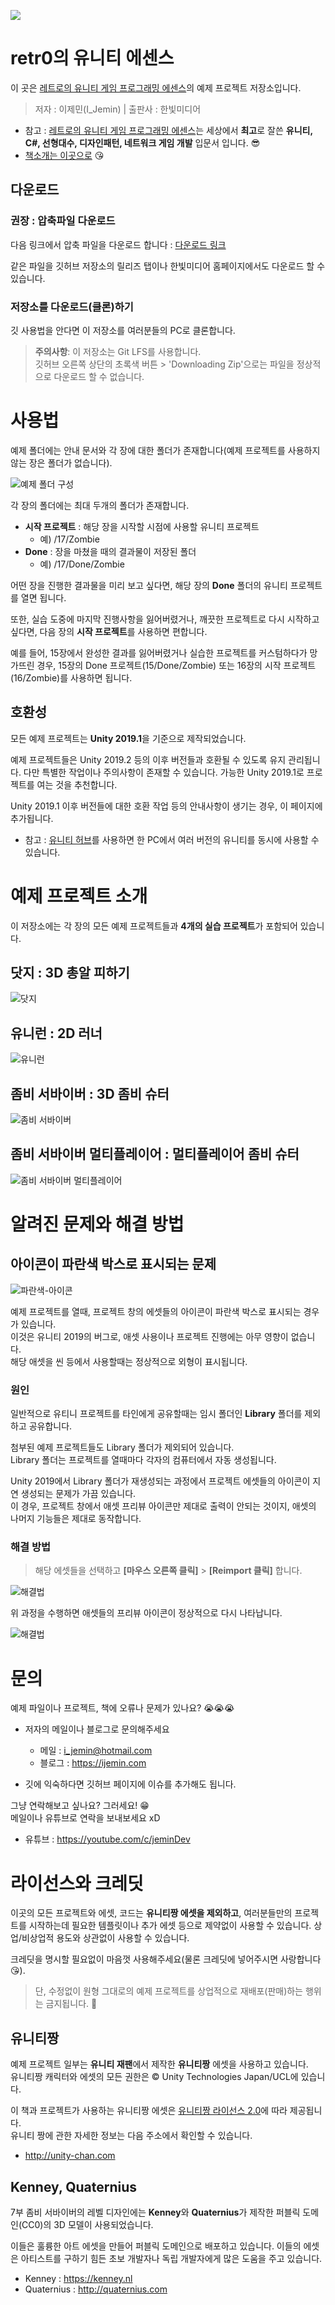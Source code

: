 ![](readme_images/banner.png)


# retr0의 유니티 에센스
이 곳은 [레트로의 유니티 게임 프로그래밍 에센스](#)의 예제 프로젝트 저장소입니다.

>저자 : 이제민(I_Jemin) | 출판사 : 한빛미디어


- 참고 : [레트로의 유니티 게임 프로그래밍 에센스](#)는 세상에서 **최고**로 잘쓴 **유니티, C#, 선형대수, 디자인패턴, 네트워크 게임 개발** 입문서 입니다. 😎
- [책소개는 이곳으로](#) 😘

## 다운로드

### 권장 : 압축파일 다운로드
다음 링크에서 압축 파일을 다운로드 합니다 : [다운로드 링크](https://github.com/IJEMIN/Unity-Programming-Essence/releases/download/v1.0/Unity-Programming-Essence.zip)

같은 파일을 깃허브 저장소의 릴리즈 탭이나 한빛미디어 홈페이지에서도 다운로드 할 수 있습니다.

### 저장소를 다운로드(클론)하기

깃 사용법을 안다면 이 저장소를 여러분들의 PC로 클론합니다.

> __주의사항__: 
> 이 저장소는 Git LFS를 사용합니다.
> <br>깃허브 오른쪽 상단의 초록색 버튼 > 'Downloading Zip'으로는 파일을 정상적으로 다운로드 할 수 없습니다.

# 사용법

예제 폴더에는 안내 문서와 각 장에 대한 폴더가 존재합니다(예제 프로젝트를 사용하지 않는 장은 폴더가 없습니다).

![예제 폴더 구성](readme_images/files.png)

각 장의 폴더에는 최대 두개의 폴더가 존재합니다.

- **시작 프로젝트** : 해당 장을 시작할 시점에 사용할 유니티 프로젝트
    - 예) /17/Zombie
- **Done** : 장을 마쳤을 때의 결과물이 저장된 폴더
    - 예) /17/Done/Zombie

어떤 장을 진행한 결과물을 미리 보고 싶다면, 해당 장의 **Done** 폴더의 유니티 프로젝트를 열면 됩니다.

또한, 실습 도중에 마지막 진행사항을 잃어버렸거나, 깨끗한 프로젝트로 다시 시작하고 싶다면, 다음 장의 **시작 프로젝트**를 사용하면 편합니다.

예를 들어, 15장에서 완성한 결과를 잃어버렸거나 실습한 프로젝트를 커스텀하다가 망가뜨린 경우, 15장의 Done 프로젝트(15/Done/Zombie) 또는 16장의 시작 프로젝트(16/Zombie)를 사용하면 됩니다.

## 호환성

모든 예제 프로젝트는 **Unity 2019.1**을 기준으로 제작되었습니다. 

예제 프로젝트들은 Unity 2019.2 등의 이후 버전들과 호환될 수 있도록 유지 관리됩니다. 다만 특별한 작업이나 주의사항이 존재할 수 있습니다. 가능한 Unity 2019.1로 프로젝트를 여는 것을 추천합니다.

Unity 2019.1 이후 버전들에 대한 호환 작업 등의 안내사항이 생기는 경우, 이 페이지에 추가됩니다.

* 참고 : [유니티 허브](#)를 사용하면 한 PC에서 여러 버전의 유니티를 동시에 사용할 수 있습니다.

# 예제 프로젝트 소개
이 저장소에는 각 장의 모든 예제 프로젝트들과 **4개의 실습 프로젝트**가 포함되어 있습니다.

## 닷지 : 3D 총알 피하기
![닷지](readme_images/dodge.png)

## 유니런 : 2D 러너
![유니런](readme_images/unirun.png)

## 좀비 서바이버 : 3D 좀비 슈터
![좀비 서바이버](readme_images/zombie.png)

## 좀비 서바이버 멀티플레이어 : 멀티플레이어 좀비 슈터
![좀비 서바이버 멀티플레이어](readme_images/zombie-multi.png)



# 알려진 문제와 해결 방법

## 아이콘이 파란색 박스로 표시되는 문제
![파란색-아이콘](readme_images/issue-icon.png)

예제 프로젝트를 열때, 프로젝트 창의 에셋들의 아이콘이 파란색 박스로 표시되는 경우가 있습니다.<br>이것은 유니티 2019의 버그로, 애셋 사용이나 프로젝트 진행에는 아무 영향이 없습니다.<br>해당 애셋을 씬 등에서 사용할때는 정상적으로 외형이 표시됩니다.

### 원인

일반적으로 유티니 프로젝트를 타인에게 공유할때는 임시 폴더인 **Library** 폴더를 제외하고 공유합니다.

첨부된 예제 프로젝트들도 Library 폴더가 제외되어 있습니다.<br>Library 폴더는 프로젝트를 열때마다 각자의 컴퓨터에서 자동 생성됩니다.

Unity 2019에서 Library 폴더가 재생성되는 과정에서 프로젝트 에셋들의 아이콘이 지연 생성되는 문제가 가끔 있습니다.<br>이 경우, 프로젝트 창에서 애셋 프리뷰 아이콘만 제대로 출력이 안되는 것이지, 애셋의 나머지 기능들은 제대로 동작합니다.

### 해결 방법
>해당 에셋들을 선택하고 **[마우스 오른쪽 클릭]** > **[Reimport 클릭]** 합니다.

![해결법](readme_images/fix.jpg)

위 과정을 수행하면 애셋들의 프리뷰 아이콘이 정상적으로 다시 나타납니다.

![해결법](readme_images/resolved.jpg)


# 문의

예제 파일이나 프로젝트, 책에 오류나 문제가 있나요? 😭😭😭

- 저자의 메일이나 블로그로 문의해주세요
    - 메일 : i_jemin@hotmail.com
    - 블로그 : https://ijemin.com

- 깃에 익숙하다면 깃허브 페이지에 이슈를 추가해도 됩니다.

그냥 연락해보고 싶나요? 그러세요! 😁
<br>메일이나 유튜브로 연락을 보내보세요 xD
- 유튜브 : https://youtube.com/c/jeminDev


# 라이선스와 크레딧
이곳의 모든 프로젝트와 에셋, 코드는 **유니티짱 에셋을 제외하고**, 여러분들만의 프로젝트를 시작하는데 필요한 템플릿이나 추가 에셋 등으로 제약없이 사용할 수 있습니다. 상업/비상업적 용도와 상관없이 사용할 수 있습니다.

크레딧을 명시할 필요없이 마음껏 사용해주세요(물론 크레딧에 넣어주시면 사랑합니다 😘).

> 단, 수정없이 원형 그대로의 예제 프로젝트를 상업적으로 재배포(판매)하는 행위는 금지됩니다. 😤

## 유니티짱
예제 프로젝트 일부는 **유니티 재팬**에서 제작한 **유니티짱** 에셋을 사용하고 있습니다.<br>유니티짱 캐릭터와 에셋의 모든 권한은 © Unity Technologies Japan/UCL에 있습니다.

이 책과 프로젝트가 사용하는 유니티짱 에셋은 [유니티짱 라이선스 2.0]()에 따라 제공됩니다.<br>유니티 짱에 관한 자세한 정보는 다음 주소에서 확인할 수 있습니다.

* http://unity-chan.com 

## Kenney, Quaternius
7부 좀비 서바이버의 레벨 디자인에는 **Kenney**와 **Quaternius**가 제작한 퍼블릭 도메인(CC0)의 3D 모델이 사용되었습니다.

이들은 훌륭한 아트 에셋을 만들어 퍼블릭 도메인으로 배포하고 있습니다. 이들의 에셋은 아티스트를 구하기 힘든 초보 개발자나 독립 개발자에게 많은 도움을 주고 있습니다.

* Kenney : https://kenney.nl
* Quaternius : http://quaternius.com

